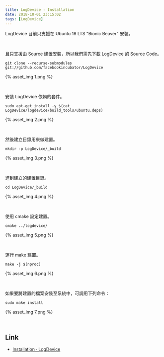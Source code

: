 ```yaml
---
title: LogDevice - Installation
date: 2018-10-01 23:15:02
tags: [LogDevice]
---
```


LogDevice 目前只支援在 Ubuntu 18 LTS "Bionic Beaver" 安裝。  

<!-- More -->

<br/>


且只支援由 Source 建置安裝，所以我們需先下載 LogDevice 的 Source Code。  

    git clone --recurse-submodules git://github.com/facebookincubator/LogDevice

{% asset_img 1.png %}
 
<br/>


安裝 LogDevice 依賴的套件。  

    sudo apt-get install -y $(cat LogDevice/logdevice/build_tools/ubuntu.deps)

{% asset_img 2.png %}
 
<br/>


然後建立目錄用來做建置。  

    mkdir -p LogDevice/_build

{% asset_img 3.png %}
 
<br/>


進到建立的建置目錄。 

    cd LogDevice/_build 

{% asset_img 4.png %}
 
<br/>


使用 cmake 設定建置。  

    cmake ../logdevice/

{% asset_img 5.png %}
 
<br/>


運行 make 建置。  

    make -j $(nproc)

{% asset_img 6.png %}
 
<br/>


如果要將建置的檔案安裝至系統中，可調用下列命令：  

    sudo make install

{% asset_img 7.png %}
 
<br/>


Link
----
* [Installation · LogDevice](https://logdevice.io/docs/Installation.html)
